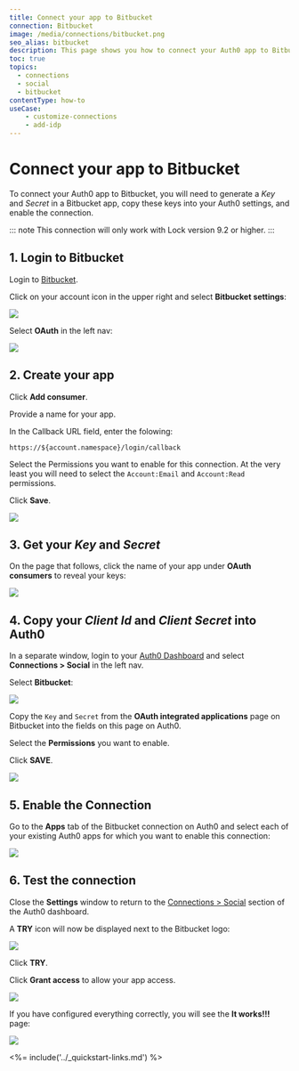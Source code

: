 ```yaml
---
title: Connect your app to Bitbucket
connection: Bitbucket
image: /media/connections/bitbucket.png
seo_alias: bitbucket
description: This page shows you how to connect your Auth0 app to Bitbucket. You will need to generate keys, copy these into your Auth0 settings, and enable the connection.
toc: true
topics:
  - connections
  - social
  - bitbucket
contentType: how-to
useCase:
    - customize-connections
    - add-idp
---
```

# Connect your app to Bitbucket

To connect your Auth0 app to Bitbucket, you will need to generate a *Key* and *Secret* in a Bitbucket app, copy these keys into your Auth0 settings, and enable the connection.

::: note
  This connection will only work with Lock version 9.2 or higher.
:::

## 1. Login to Bitbucket

Login to [Bitbucket](https://bitbucket.org/).

Click on your account icon in the upper right and select **Bitbucket settings**:

![](/media/articles/connections/social/bitbucket/bitbucket-01.png)

Select **OAuth**  in the left nav:

![](/media/articles/connections/social/bitbucket/bitbucket-02.png)

## 2. Create your app

Click **Add consumer**.

Provide a name for your app.

In the Callback URL field, enter the folowing:

`https://${account.namespace}/login/callback`

Select the Permissions you want to enable for this connection. At the very least you will need to select the `Account:Email` and `Account:Read` permissions.

Click **Save**.

![](/media/articles/connections/social/bitbucket/bitbucket-03.png)

## 3. Get your *Key* and *Secret*

On the page that follows, click the name of your app under **OAuth consumers** to reveal your keys:

![](/media/articles/connections/social/bitbucket/bitbucket-04.png)

## 4. Copy your *Client Id* and *Client Secret* into Auth0

In a separate window, login to your [Auth0 Dashboard](${manage_url}) and select **Connections > Social** in the left nav.

Select **Bitbucket**:

![](/media/articles/connections/social/bitbucket/bitbucket-05.png)

Copy the `Key` and `Secret` from the **OAuth integrated applications** page on Bitbucket into the fields on this page on Auth0.

Select the **Permissions** you want to enable.

Click **SAVE**.

![](/media/articles/connections/social/bitbucket/bitbucket-06.png)

## 5. Enable the Connection

Go to the **Apps** tab of the Bitbucket connection on Auth0 and select each of your existing Auth0 apps for which you want to enable this connection:

![](/media/articles/connections/social/bitbucket/bitbucket-07.png)

## 6. Test the connection

Close the **Settings** window to return to the [Connections > Social](${manage_url}/#/connections/social) section of the Auth0 dashboard.

A **TRY** icon will now be displayed next to the Bitbucket logo:

![](/media/articles/connections/social/bitbucket/bitbucket-08.png)

Click **TRY**.

Click **Grant access** to allow your app access.

![](/media/articles/connections/social/bitbucket/bitbucket-09.png)

If you have configured everything correctly, you will see the **It works!!!** page:

![](/media/articles/connections/social/bitbucket/bitbucket-10.png)

<%= include('../_quickstart-links.md') %>
